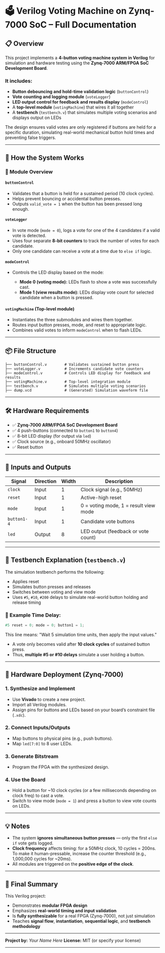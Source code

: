 # 🗳️ Verilog Voting Machine on Zynq-7000 SoC – Full Documentation

## 📋 Overview

This project implements a **4-button voting machine system in Verilog** for simulation and hardware testing using the **Zynq-7000 ARM/FPGA SoC Development Board**.

### It includes:

* **Button debouncing and hold-time validation logic** (`buttonControl`)
* **Vote counting and logging module** (`voteLogger`)
* **LED output control for feedback and results display** (`modeControl`)
* A **top-level module** (`votingMachine`) that wires it all together
* A **testbench** (`testbench.v`) that simulates multiple voting scenarios and displays output on LEDs

The design ensures valid votes are only registered if buttons are held for a specific duration, simulating real-world mechanical button hold times and preventing false triggers.

---

## 🧠 How the System Works

### 🧹 Module Overview

#### `buttonControl`

* Validates that a button is held for a sustained period (10 clock cycles).
* Helps prevent bouncing or accidental button presses.
* Outputs `valid_vote = 1` when the button has been pressed long enough.

#### `voteLogger`

* In vote mode (`mode = 0`), logs a vote for one of the 4 candidates if a valid vote is detected.
* Uses four separate **8-bit counters** to track the number of votes for each candidate.
* Only one candidate can receive a vote at a time due to `else if` logic.

#### `modeControl`

* Controls the LED display based on the mode:

  * **Mode 0 (voting mode):** LEDs flash to show a vote was successfully cast.
  * **Mode 1 (view results mode):** LEDs display vote count for selected candidate when a button is pressed.

#### `votingMachine` (Top-level module)

* Instantiates the three submodules and wires them together.
* Routes input button presses, mode, and reset to appropriate logic.
* Combines valid votes to inform `modeControl` when to flash LEDs.

---

## 📦 File Structure

```
├── buttonControl.v        # Validates sustained button press
├── voteLogger.v           # Increments candidate vote counters
├── modeControl.v          # Controls LED display for feedback and results
├── votingMachine.v        # Top-level integration module
├── testbench.v            # Simulates multiple voting scenarios
├── dump.vcd               # (Generated) Simulation waveform file
```

---

## 🛠️ Hardware Requirements

* ✅ **Zynq-7000 ARM/FPGA SoC Development Board**
* ✅ 4 push-buttons (connected to `button1` to `button4`)
* ✅ 8-bit LED display (for output via `led`)
* ✅ Clock source (e.g., onboard 50MHz oscillator)
* ✅ Reset button

---

## 🚦 Inputs and Outputs

| Signal      | Direction | Width | Description                           |
| ----------- | --------- | ----- | ------------------------------------- |
| `clock`     | Input     | 1     | Clock signal (e.g., 50MHz)            |
| `reset`     | Input     | 1     | Active-high reset                     |
| `mode`      | Input     | 1     | 0 = voting mode, 1 = result view mode |
| `button1-4` | Input     | 1     | Candidate vote buttons                |
| `led`       | Output    | 8     | LED output (feedback or vote count)   |

---

## 🧪 Testbench Explanation (`testbench.v`)

The simulation testbench performs the following:

* Applies reset
* Simulates button presses and releases
* Switches between voting and view mode
* Uses `#5`, `#10`, `#200` delays to simulate real-world button holding and release timing

### 🔁 Example Time Delay:

```verilog
#5 reset = 0; mode = 0; button1 = 1;
```

This line means: "Wait 5 simulation time units, then apply the input values."

* A vote only becomes valid after **10 clock cycles** of sustained button press.
* Thus, **multiple #5 or #10 delays** simulate a user holding a button.

---

## 🔌 Hardware Deployment (Zynq-7000)

### 1. **Synthesize and Implement**

* Use **Vivado** to create a new project.
* Import all Verilog modules.
* Assign pins for buttons and LEDs based on your board’s constraint file (`.xdc`).

### 2. **Connect Inputs/Outputs**

* Map buttons to physical pins (e.g., push buttons).
* Map `led[7:0]` to 8 user LEDs.

### 3. **Generate Bitstream**

* Program the FPGA with the synthesized design.

### 4. **Use the Board**

* Hold a button for \~10 clock cycles (or a few milliseconds depending on clock freq) to cast a vote.
* Switch to view mode (`mode = 1`) and press a button to view vote counts on LEDs.

---

## 💡 Notes

* The system **ignores simultaneous button presses** — only the first `else if` vote gets logged.
* **Clock frequency** affects timing: for a 50MHz clock, 10 cycles = 200ns. To make it human-pressable, increase the counter threshold (e.g., 1,000,000 cycles for \~20ms).
* All modules are triggered on the **positive edge of the clock**.

---

## 🏁 Final Summary

This Verilog project:

* Demonstrates **modular FPGA design**
* Emphasizes **real-world timing and input validation**
* Is **fully synthesizable** for a real FPGA (Zynq-7000), not just simulation
* Teaches **signal flow**, **instantiation**, **sequential logic**, and **testbench methodology**

---

**Project by:** *Your Name Here*
**License:** MIT (or specify your license)

---
